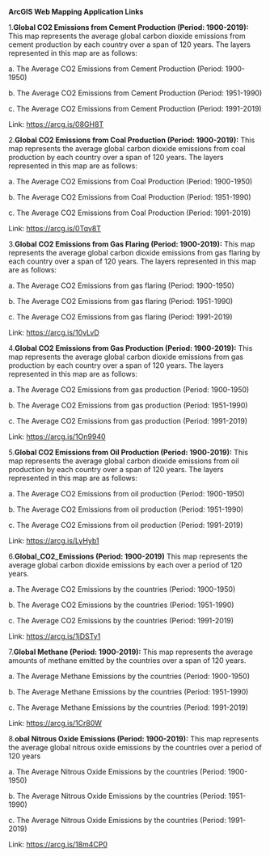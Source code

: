 **ArcGIS Web Mapping Application Links**

1.**Global CO2 Emissions from Cement Production (Period: 1900-2019):**
This map represents the average global carbon dioxide emissions from cement production by each country over a span of 120 years. The layers represented in this map are as follows:

a.	The Average CO2 Emissions from Cement Production (Period: 1900-1950)

b.	The Average CO2 Emissions from Cement Production (Period: 1951-1990)

c.	The Average CO2 Emissions from Cement Production (Period: 1991-2019)

Link: https://arcg.is/08GH8T

2.**Global CO2 Emissions from Coal Production (Period: 1900-2019):**
This map represents the average global carbon dioxide emissions from coal production by each country over a span of 120 years. The layers represented in this map are as follows:

a.	The Average CO2 Emissions from Coal Production (Period: 1900-1950)

b.	The Average CO2 Emissions from Coal Production (Period: 1951-1990)

c.	The Average CO2 Emissions from Coal Production (Period: 1991-2019)

Link: https://arcg.is/0Tqv8T

3.**Global CO2 Emissions from Gas Flaring (Period: 1900-2019):**
This map represents the average global carbon dioxide emissions from gas flaring by each country over a span of 120 years. The layers represented in this map are as follows:

a.   The Average CO2 Emissions from gas flaring (Period: 1900-1950)

b.	The Average CO2 Emissions from gas flaring (Period: 1951-1990)

c.	The Average CO2 Emissions from gas flaring (Period: 1991-2019)

Link: https://arcg.is/10vLvD

4.**Global CO2 Emissions from Gas Production (Period: 1900-2019):**
This map represents the average global carbon dioxide emissions from gas production by each country over a span of 120 years. The layers represented in this map are as follows:

a.	The Average CO2 Emissions from gas production (Period: 1900-1950)

b.	The Average CO2 Emissions from gas production (Period: 1951-1990)

c.	The Average CO2 Emissions from gas production (Period: 1991-2019)

Link: https://arcg.is/1On9940

5.**Global CO2 Emissions from Oil Production (Period: 1900-2019):**
This map represents the average global carbon dioxide emissions from oil production by each country over a span of 120 years. The layers represented in this map are as follows:

a.	The Average CO2 Emissions from oil production (Period: 1900-1950)

b.	The Average CO2 Emissions from oil production (Period: 1951-1990)

c.	The Average CO2 Emissions from oil production (Period: 1991-2019)

Link: https://arcg.is/LyHyb1

6.**Global_CO2_Emissions (Period: 1900-2019)**
This map represents the average global carbon dioxide emissions by each over a period of 120 years.

a.	The Average CO2 Emissions by the countries (Period: 1900-1950)

b.	The Average CO2 Emissions by the countries (Period: 1951-1990)

c.	The Average CO2 Emissions by the countries (Period: 1991-2019)

Link: https://arcg.is/1jDSTy1

7.**Global Methane (Period: 1900-2019):**
This map represents the average amounts of methane emitted by the countries over a span of 120 years.

a.	The Average Methane Emissions by the countries (Period: 1900-1950)

b.	The Average Methane Emissions by the countries (Period: 1951-1990)

c.	The Average Methane Emissions by the countries (Period: 1991-2019)

Link: https://arcg.is/1Cr80W

8.**obal Nitrous Oxide Emissions (Period: 1900-2019):**
This map represents the average global nitrous oxide emissions by the countries over a period of 120 years

a.   The Average Nitrous Oxide Emissions by the countries (Period: 1900-1950)

b.	The Average Nitrous Oxide Emissions by the countries (Period: 1951-1990)

c.	The Average Nitrous Oxide Emissions by the countries (Period: 1991-2019)

Link: https://arcg.is/18m4CP0
